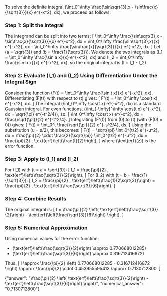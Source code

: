 
To solve the definite integral \(\int_0^\infty \frac{\sin\sqrt{3}\,x - \sin\frac{x}{\sqrt{3}}}{x} e^{-x^2}\, dx\), we proceed as follows:


### Step 1: Split the Integral
The integrand can be split into two terms:
\[
\int_0^\infty \frac{\sin\sqrt{3}\,x - \sin\frac{x}{\sqrt{3}}}{x} e^{-x^2}\, dx = \int_0^\infty \frac{\sin\sqrt{3}\,x}{x} e^{-x^2}\, dx - \int_0^\infty \frac{\sin\frac{x}{\sqrt{3}}}{x} e^{-x^2}\, dx.
\]
Let \(a = \sqrt{3}\) and \(b = \frac{1}{\sqrt{3}}\). We denote the two integrals as \(I_1 = \int_0^\infty \frac{\sin a x}{x} e^{-x^2}\, dx\) and \(I_2 = \int_0^\infty \frac{\sin b x}{x} e^{-x^2}\, dx\), so the original integral is \(I = I_1 - I_2\).


### Step 2: Evaluate \(I_1\) and \(I_2\) Using Differentiation Under the Integral Sign
Consider the function \(F(t) = \int_0^\infty \frac{\sin t x}{x} e^{-x^2}\, dx\). Differentiating \(F(t)\) with respect to \(t\) gives:
\[
F'(t) = \int_0^\infty \cos(t x) e^{-x^2}\, dx.
\]
The integral \(\int_0^\infty \cos(t x) e^{-x^2}\, dx\) is a standard Gaussian integral. For even functions, \(\int_{-\infty}^\infty \cos(t x) e^{-x^2}\, dx = \sqrt{\pi} e^{-t^2/4}\), so:
\[
\int_0^\infty \cos(t x) e^{-x^2}\, dx = \frac{\sqrt{\pi}}{2} e^{-t^2/4}.
\]
Integrating \(F'(t)\) from \(0\) to \(t\) (with \(F(0) = 0\)) gives:
\[
F(t) = \int_0^t \frac{\sqrt{\pi}}{2} e^{-s^2/4}\, ds.
\]
Using the substitution \(u = s/2\), this becomes:
\[
F(t) = \sqrt{\pi} \int_0^{t/2} e^{-u^2}\, du = \frac{\pi}{2} \cdot \frac{2}{\sqrt{\pi}} \int_0^{t/2} e^{-u^2}\, du = \frac{\pi}{2} \, \text{erf}\left(\frac{t}{2}\right),
\]
where \(\text{erf}(z)\) is the error function.


### Step 3: Apply to \(I_1\) and \(I_2\)
For \(I_1\) with \(t = a = \sqrt{3}\):
\[
I_1 = \frac{\pi}{2} \, \text{erf}\left(\frac{\sqrt{3}}{2}\right).
\]
For \(I_2\) with \(t = b = \frac{1}{\sqrt{3}}\):
\[
I_2 = \frac{\pi}{2} \, \text{erf}\left(\frac{1}{2\sqrt{3}}\right) = \frac{\pi}{2} \, \text{erf}\left(\frac{\sqrt{3}}{6}\right).
\]


### Step 4: Combine Results
The original integral is:
\[
I = \frac{\pi}{2} \left( \text{erf}\left(\frac{\sqrt{3}}{2}\right) - \text{erf}\left(\frac{\sqrt{3}}{6}\right) \right).
\]


### Step 5: Numerical Approximation
Using numerical values for the error function:
- \(\text{erf}\left(\frac{\sqrt{3}}{2}\right) \approx 0.770668012285\)
- \(\text{erf}\left(\frac{\sqrt{3}}{6}\right) \approx 0.316712416872\)

Thus:
\[
I \approx \frac{\pi}{2} \left( 0.770668012285 - 0.316712416872 \right) \approx \frac{\pi}{2} \cdot 0.453955595413 \approx 0.7130712800.
\]


{"answer": "\\frac{\\pi}{2} \\left( \\text{erf}\\left(\\frac{\\sqrt{3}}{2}\\right) - \\text{erf}\\left(\\frac{\\sqrt{3}}{6}\\right) \\right)", "numerical_answer": "0.7130712800"}